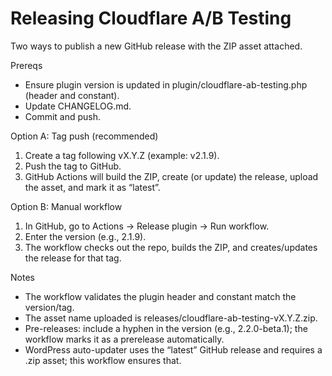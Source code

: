 # Releasing Cloudflare A/B Testing

Two ways to publish a new GitHub release with the ZIP asset attached.

Prereqs
- Ensure plugin version is updated in plugin/cloudflare-ab-testing.php (header and constant).
- Update CHANGELOG.md.
- Commit and push.

Option A: Tag push (recommended)
1. Create a tag following vX.Y.Z (example: v2.1.9).
2. Push the tag to GitHub.
3. GitHub Actions will build the ZIP, create (or update) the release, upload the asset, and mark it as “latest”.

Option B: Manual workflow
1. In GitHub, go to Actions → Release plugin → Run workflow.
2. Enter the version (e.g., 2.1.9).
3. The workflow checks out the repo, builds the ZIP, and creates/updates the release for that tag.

Notes
- The workflow validates the plugin header and constant match the version/tag.
- The asset name uploaded is releases/cloudflare-ab-testing-vX.Y.Z.zip.
- Pre-releases: include a hyphen in the version (e.g., 2.2.0-beta.1); the workflow marks it as a prerelease automatically.
- WordPress auto-updater uses the “latest” GitHub release and requires a .zip asset; this workflow ensures that.

